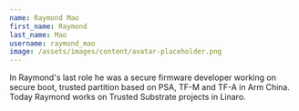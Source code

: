 ```yaml
---
name: Raymond Mao
first_name: Raymond
last_name: Mao
username: raymond_mao
image: /assets/images/content/avatar-placeholder.png
---
```

I﻿n Raymond's last role he was a secure firmware developer working on secure boot, trusted partition based on PSA, TF-M and TF-A in Arm China. Today Raymond works on Trusted Substrate projects in Linaro.